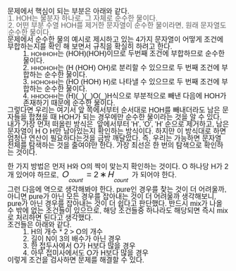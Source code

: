<div style="min-height: 1em; margin: 0; padding: 0; font-family: Helvetica, Arial, sans-serif; font-size: 16px; line-height: 1.0;">문제에서 핵심이 되는 부분은 아래와 같다.</div>
<div style="min-height: 1em; margin: 0; padding: 0; font-family: Helvetica, Arial, sans-serif; font-size: 16px; line-height: 1.0;">
<blockquote style="min-height: 1em; margin: 0; padding: 0; font-family: Helvetica, Arial, sans-serif; line-height: 1.0;">1. HOH는 물분자 하나로, 그 자체로 순수한 물이다.<br style="min-height: 1em; margin: 0; padding: 0; font-family: Helvetica, Arial, sans-serif; line-height: 1.0;">2. 어떤 부분 수열 HOH를 제거한 문자열이 순수한 물이라면, 원래 문자열도 순수한 물이다.</blockquote>
</div>
<div style="min-height: 1em; margin: 0; padding: 0; font-family: Helvetica, Arial, sans-serif; font-size: 16px; line-height: 1.0;">문제에서 순수한 물의 예시로 제시하고 있는 4가지 문자열이 어떻게 조건에 부합하는지를 확인 해 보면서 규칙을 확실히 하려고 한다.</div>
<div style="min-height: 1em; margin: 0; padding: 0; font-family: Helvetica, Arial, sans-serif; font-size: 16px; line-height: 1.0; margin-left: 4ch;">1. <code style="min-height: 1em; margin: 0; padding: 0; font-family: Helvetica, Arial, sans-serif; line-height: 1.0;">HOHHOH</code>는 (HOH)(HOH)이므로 두번째 조건에 부합하므로 순수한 물이다.</div>
<div style="min-height: 1em; margin: 0; padding: 0; font-family: Helvetica, Arial, sans-serif; font-size: 16px; line-height: 1.0; margin-left: 4ch;">2. <code style="min-height: 1em; margin: 0; padding: 0; font-family: Helvetica, Arial, sans-serif; line-height: 1.0;">HHOHOH</code>는 (H (HOH) OH)로 분리할 수 있으므로 두 번째 조건에 부합하는 순수한 물이다.</div>
<div style="min-height: 1em; margin: 0; padding: 0; font-family: Helvetica, Arial, sans-serif; font-size: 16px; line-height: 1.0; margin-left: 4ch;">3. <code style="min-height: 1em; margin: 0; padding: 0; font-family: Helvetica, Arial, sans-serif; line-height: 1.0;">HOHOHH</code>는 (HO (HOH) H)로 나타낼 수 있으므로 두 번째 조건에 부합하는 순수한 물이다.</div>
<div style="min-height: 1em; margin: 0; padding: 0; font-family: Helvetica, Arial, sans-serif; font-size: 16px; line-height: 1.0; margin-left: 4ch;">4. <code style="min-height: 1em; margin: 0; padding: 0; font-family: Helvetica, Arial, sans-serif; line-height: 1.0;">HHOOHH</code>는 (H)(_)(_)O(_)H식으로 부분적으로 빼낸 다음에 HOH가 존재하기 때문에 순수한 물이다.</div>
<div style="min-height: 1em; margin: 0; padding: 0; font-family: Helvetica, Arial, sans-serif; font-size: 16px; line-height: 1.0;">그렇다면 우리는 여기서 앞 쪽에서부터 순서대로 HOH를 빼내더라도 남은 문자들을 합쳤을 때 HOH가 되는 경우에만 순수한 물이라는 것을 알 수 있다.</div>
<div style="min-height: 1em; margin: 0; padding: 0; font-family: Helvetica, Arial, sans-serif; font-size: 16px; line-height: 1.0;">내가 가장 먼저 떠올린 방식은&nbsp; 앞에서부터 'H', 'O', 'H' 순으로 제거하고, 남은 문자열이 H O H만 남아있는지 확인하는 방식이다. 하지만 이 방식대로 하면 엄청난 연산이 필요하다는것을 금방 깨달았다. 즉, 우리는 가능하면 문자열 전체를 탐색하는 것을 줄여야만 한다. 가장 최선은 한 번의 탐색으로 확인하는 것이다.</div>
<div style="min-height: 1em; margin: 0; padding: 0; font-family: Helvetica, Arial, sans-serif; font-size: 16px; line-height: 1.0;">&#8203;</div>
<div style="min-height: 1em; margin: 0; padding: 0; font-family: Helvetica, Arial, sans-serif; font-size: 16px; line-height: 1.0;">한 가지 방법은 먼저 H와 O의 짝이 맞는지 확인하는 것이다. O 하나당 H가 2개 있어야 하므로, <span class="math-inline" data-formula="O_%7Bcount%7D%3D2%20*%20H_%7Bcount%7D" contenteditable="false" style="min-height: 1em; margin: 0; font-family: Helvetica, Arial, sans-serif; line-height: 1.0; cursor: pointer; padding: 2px 4px; border: 1px dashed transparent; display: inline-block;"><mjx-container class="MathJax CtxtMenu_Attached_0" jax="CHTML" tabindex="0" ctxtmenu_counter="2" style="min-height: 1em; margin: 0; padding: 0; font-family: Helvetica, Arial, sans-serif; line-height: 1.0; font-size: 117.4%; position: relative;"><mjx-math class="MJX-TEX" aria-hidden="true" style="min-height: 1em; margin: 0; padding: 0; font-family: Helvetica, Arial, sans-serif; line-height: 1.0;"><mjx-msub style="min-height: 1em; margin: 0; padding: 0; font-family: Helvetica, Arial, sans-serif; line-height: 1.0;"><mjx-mi class="mjx-i" style="min-height: 1em; margin: 0; padding: 0; font-family: Helvetica, Arial, sans-serif; line-height: 1.0;"><mjx-c class="mjx-c1D442 TEX-I" style="min-height: 1em; margin: 0; padding: 0; font-family: Helvetica, Arial, sans-serif; line-height: 1.0;"></mjx-c></mjx-mi><mjx-script style="min-height: 1em; margin: 0; padding: 0; font-family: Helvetica, Arial, sans-serif; line-height: 1.0; vertical-align: -0.15em;"><mjx-texatom size="s" texclass="ORD" style="min-height: 1em; margin: 0; padding: 0; font-family: Helvetica, Arial, sans-serif; line-height: 1.0;"><mjx-mi class="mjx-i" style="min-height: 1em; margin: 0; padding: 0; font-family: Helvetica, Arial, sans-serif; line-height: 1.0;"><mjx-c class="mjx-c1D450 TEX-I" style="min-height: 1em; margin: 0; padding: 0; font-family: Helvetica, Arial, sans-serif; line-height: 1.0;"></mjx-c></mjx-mi><mjx-mi class="mjx-i" style="min-height: 1em; margin: 0; padding: 0; font-family: Helvetica, Arial, sans-serif; line-height: 1.0;"><mjx-c class="mjx-c1D45C TEX-I" style="min-height: 1em; margin: 0; padding: 0; font-family: Helvetica, Arial, sans-serif; line-height: 1.0;"></mjx-c></mjx-mi><mjx-mi class="mjx-i" style="min-height: 1em; margin: 0; padding: 0; font-family: Helvetica, Arial, sans-serif; line-height: 1.0;"><mjx-c class="mjx-c1D462 TEX-I" style="min-height: 1em; margin: 0; padding: 0; font-family: Helvetica, Arial, sans-serif; line-height: 1.0;"></mjx-c></mjx-mi><mjx-mi class="mjx-i" style="min-height: 1em; margin: 0; padding: 0; font-family: Helvetica, Arial, sans-serif; line-height: 1.0;"><mjx-c class="mjx-c1D45B TEX-I" style="min-height: 1em; margin: 0; padding: 0; font-family: Helvetica, Arial, sans-serif; line-height: 1.0;"></mjx-c></mjx-mi><mjx-mi class="mjx-i" style="min-height: 1em; margin: 0; padding: 0; font-family: Helvetica, Arial, sans-serif; line-height: 1.0;"><mjx-c class="mjx-c1D461 TEX-I" style="min-height: 1em; margin: 0; padding: 0; font-family: Helvetica, Arial, sans-serif; line-height: 1.0;"></mjx-c></mjx-mi></mjx-texatom></mjx-script></mjx-msub><mjx-mo class="mjx-n" space="4" style="min-height: 1em; margin: 0; padding: 0; font-family: Helvetica, Arial, sans-serif; line-height: 1.0;"><mjx-c class="mjx-c3D" style="min-height: 1em; margin: 0; padding: 0; font-family: Helvetica, Arial, sans-serif; line-height: 1.0;"></mjx-c></mjx-mo><mjx-mn class="mjx-n" space="4" style="min-height: 1em; margin: 0; padding: 0; font-family: Helvetica, Arial, sans-serif; line-height: 1.0;"><mjx-c class="mjx-c32" style="min-height: 1em; margin: 0; padding: 0; font-family: Helvetica, Arial, sans-serif; line-height: 1.0;"></mjx-c></mjx-mn><mjx-mo class="mjx-n" space="3" style="min-height: 1em; margin: 0; padding: 0; font-family: Helvetica, Arial, sans-serif; line-height: 1.0;"><mjx-c class="mjx-c2217" style="min-height: 1em; margin: 0; padding: 0; font-family: Helvetica, Arial, sans-serif; line-height: 1.0;"></mjx-c></mjx-mo><mjx-msub space="3" style="min-height: 1em; margin: 0; padding: 0; font-family: Helvetica, Arial, sans-serif; line-height: 1.0;"><mjx-mi class="mjx-i" style="min-height: 1em; margin: 0; padding: 0; font-family: Helvetica, Arial, sans-serif; line-height: 1.0;"><mjx-c class="mjx-c1D43B TEX-I" style="min-height: 1em; margin: 0; padding: 0; font-family: Helvetica, Arial, sans-serif; line-height: 1.0;"></mjx-c></mjx-mi><mjx-script style="min-height: 1em; margin: 0; padding: 0; font-family: Helvetica, Arial, sans-serif; line-height: 1.0; vertical-align: -0.15em; margin-left: -0.057em;"><mjx-texatom size="s" texclass="ORD" style="min-height: 1em; margin: 0; padding: 0; font-family: Helvetica, Arial, sans-serif; line-height: 1.0;"><mjx-mi class="mjx-i" style="min-height: 1em; margin: 0; padding: 0; font-family: Helvetica, Arial, sans-serif; line-height: 1.0;"><mjx-c class="mjx-c1D450 TEX-I" style="min-height: 1em; margin: 0; padding: 0; font-family: Helvetica, Arial, sans-serif; line-height: 1.0;"></mjx-c></mjx-mi><mjx-mi class="mjx-i" style="min-height: 1em; margin: 0; padding: 0; font-family: Helvetica, Arial, sans-serif; line-height: 1.0;"><mjx-c class="mjx-c1D45C TEX-I" style="min-height: 1em; margin: 0; padding: 0; font-family: Helvetica, Arial, sans-serif; line-height: 1.0;"></mjx-c></mjx-mi><mjx-mi class="mjx-i" style="min-height: 1em; margin: 0; padding: 0; font-family: Helvetica, Arial, sans-serif; line-height: 1.0;"><mjx-c class="mjx-c1D462 TEX-I" style="min-height: 1em; margin: 0; padding: 0; font-family: Helvetica, Arial, sans-serif; line-height: 1.0;"></mjx-c></mjx-mi><mjx-mi class="mjx-i" style="min-height: 1em; margin: 0; padding: 0; font-family: Helvetica, Arial, sans-serif; line-height: 1.0;"><mjx-c class="mjx-c1D45B TEX-I" style="min-height: 1em; margin: 0; padding: 0; font-family: Helvetica, Arial, sans-serif; line-height: 1.0;"></mjx-c></mjx-mi><mjx-mi class="mjx-i" style="min-height: 1em; margin: 0; padding: 0; font-family: Helvetica, Arial, sans-serif; line-height: 1.0;"><mjx-c class="mjx-c1D461 TEX-I" style="min-height: 1em; margin: 0; padding: 0; font-family: Helvetica, Arial, sans-serif; line-height: 1.0;"></mjx-c></mjx-mi></mjx-texatom></mjx-script></mjx-msub></mjx-math><mjx-assistive-mml unselectable="on" display="inline" style="min-height: 1em; margin: 0; padding: 0; font-family: Helvetica, Arial, sans-serif; line-height: 1.0;"><math xmlns="http://www.w3.org/1998/Math/MathML" style="min-height: 1em; margin: 0; padding: 0; font-family: Helvetica, Arial, sans-serif; line-height: 1.0;"><msub style="min-height: 1em; margin: 0; padding: 0; font-family: Helvetica, Arial, sans-serif; line-height: 1.0;"><mi style="min-height: 1em; margin: 0; padding: 0; font-family: Helvetica, Arial, sans-serif; line-height: 1.0;">O</mi><mrow data-mjx-texclass="ORD" style="min-height: 1em; margin: 0; padding: 0; font-family: Helvetica, Arial, sans-serif; line-height: 1.0;"><mi style="min-height: 1em; margin: 0; padding: 0; font-family: Helvetica, Arial, sans-serif; line-height: 1.0;">c</mi><mi style="min-height: 1em; margin: 0; padding: 0; font-family: Helvetica, Arial, sans-serif; line-height: 1.0;">o</mi><mi style="min-height: 1em; margin: 0; padding: 0; font-family: Helvetica, Arial, sans-serif; line-height: 1.0;">u</mi><mi style="min-height: 1em; margin: 0; padding: 0; font-family: Helvetica, Arial, sans-serif; line-height: 1.0;">n</mi><mi style="min-height: 1em; margin: 0; padding: 0; font-family: Helvetica, Arial, sans-serif; line-height: 1.0;">t</mi></mrow></msub><mo style="min-height: 1em; margin: 0; padding: 0; font-family: Helvetica, Arial, sans-serif; line-height: 1.0;">=</mo><mn style="min-height: 1em; margin: 0; padding: 0; font-family: Helvetica, Arial, sans-serif; line-height: 1.0;">2</mn><mo style="min-height: 1em; margin: 0; padding: 0; font-family: Helvetica, Arial, sans-serif; line-height: 1.0;">∗</mo><msub style="min-height: 1em; margin: 0; padding: 0; font-family: Helvetica, Arial, sans-serif; line-height: 1.0;"><mi style="min-height: 1em; margin: 0; padding: 0; font-family: Helvetica, Arial, sans-serif; line-height: 1.0;">H</mi><mrow data-mjx-texclass="ORD" style="min-height: 1em; margin: 0; padding: 0; font-family: Helvetica, Arial, sans-serif; line-height: 1.0;"><mi style="min-height: 1em; margin: 0; padding: 0; font-family: Helvetica, Arial, sans-serif; line-height: 1.0;">c</mi><mi style="min-height: 1em; margin: 0; padding: 0; font-family: Helvetica, Arial, sans-serif; line-height: 1.0;">o</mi><mi style="min-height: 1em; margin: 0; padding: 0; font-family: Helvetica, Arial, sans-serif; line-height: 1.0;">u</mi><mi style="min-height: 1em; margin: 0; padding: 0; font-family: Helvetica, Arial, sans-serif; line-height: 1.0;">n</mi><mi style="min-height: 1em; margin: 0; padding: 0; font-family: Helvetica, Arial, sans-serif; line-height: 1.0;">t</mi></mrow></msub></math></mjx-assistive-mml></mjx-container></span>가 되어야 한다.</div>
<div style="min-height: 1em; margin: 0; padding: 0; font-family: Helvetica, Arial, sans-serif; font-size: 16px; line-height: 1.0;">그런 다음에 역으로 생각해봐야 한다. pure인 경우를 찾는 것이 더 어려울까, 아니면 pure가 아닌 모든 경우를 잡아내는 것이 더 어려울까 생각해보니, pure가 아닌 경우를 잡아내는 것이 더 쉽다고 판단했다. 반드시 mix가 나올 수 밖에 없는 조건들이 있으므로, 해당 조건들중 하나라도 해당되면 즉시 mix로 처리하면 된다고 생각했다.</div>
<div style="min-height: 1em; margin: 0; padding: 0; font-family: Helvetica, Arial, sans-serif; font-size: 16px; line-height: 1.0;">조건들은 아래와 같다.</div>
<div style="min-height: 1em; margin: 0; padding: 0; font-family: Helvetica, Arial, sans-serif; font-size: 16px; line-height: 1.0; margin-left: 4ch;">1. H의 개수 * 2 &gt; O의 개수</div>
<div style="min-height: 1em; margin: 0; padding: 0; font-family: Helvetica, Arial, sans-serif; font-size: 16px; line-height: 1.0; margin-left: 4ch;">2. 길이 N이 3의 배수가 아닌 경우</div>
<div style="min-height: 1em; margin: 0; padding: 0; font-family: Helvetica, Arial, sans-serif; font-size: 16px; line-height: 1.0; margin-left: 4ch;">3. 한 접두사에서 O가 H보다 많을 경우</div>
<div style="min-height: 1em; margin: 0; padding: 0; font-family: Helvetica, Arial, sans-serif; font-size: 16px; line-height: 1.0; margin-left: 4ch;">4. 아무 접미사에서도 O가 H보다 많을 경우</div>
<div style="min-height: 1em; margin: 0; padding: 0; font-family: Helvetica, Arial, sans-serif; font-size: 16px; line-height: 1.0;">이렇게 조건을 검사하면 문제를 해결할 수 있다.</div>
